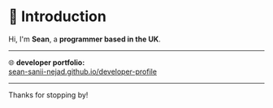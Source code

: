# 👋 Introduction

Hi, I'm **Sean**, a **programmer based in the UK**.

---

🌐 **developer portfolio:**  
[sean-sanii-nejad.github.io/developer-profile](https://sean-sanii-nejad.github.io/developer-profile)

---

Thanks for stopping by!
